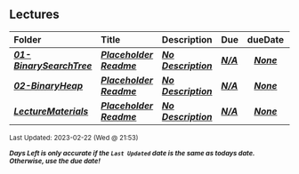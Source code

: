 ## Lectures

| Folder | Title | Description | Due | dueDate |  |
|:------|:------|:------|:------|:-----:|-----|
| ***<a href="https://github.com/rugbyprof/3013-Algorithms/tree/master/Lectures/01-BinarySearchTree">01-BinarySearchTree</a>*** | ***<a href="https://github.com/rugbyprof/3013-Algorithms/tree/master/Lectures/01-BinarySearchTree"> Placeholder Readme </a>*** | ***<a href="https://github.com/rugbyprof/3013-Algorithms/tree/master/Lectures/01-BinarySearchTree"> No Description</a>*** | ***<a href="https://github.com/rugbyprof/3013-Algorithms/tree/master/Lectures/01-BinarySearchTree">N/A</a>*** | ***<a href="https://github.com/rugbyprof/3013-Algorithms/tree/master/Lectures/01-BinarySearchTree">None</a>*** |  |
| ***<a href="https://github.com/rugbyprof/3013-Algorithms/tree/master/Lectures/02-BinaryHeap">02-BinaryHeap</a>*** | ***<a href="https://github.com/rugbyprof/3013-Algorithms/tree/master/Lectures/02-BinaryHeap"> Placeholder Readme </a>*** | ***<a href="https://github.com/rugbyprof/3013-Algorithms/tree/master/Lectures/02-BinaryHeap"> No Description</a>*** | ***<a href="https://github.com/rugbyprof/3013-Algorithms/tree/master/Lectures/02-BinaryHeap">N/A</a>*** | ***<a href="https://github.com/rugbyprof/3013-Algorithms/tree/master/Lectures/02-BinaryHeap">None</a>*** |  |
| ***<a href="https://github.com/rugbyprof/3013-Algorithms/tree/master/Lectures/LectureMaterials">LectureMaterials</a>*** | ***<a href="https://github.com/rugbyprof/3013-Algorithms/tree/master/Lectures/LectureMaterials"> Placeholder Readme </a>*** | ***<a href="https://github.com/rugbyprof/3013-Algorithms/tree/master/Lectures/LectureMaterials"> No Description</a>*** | ***<a href="https://github.com/rugbyprof/3013-Algorithms/tree/master/Lectures/LectureMaterials">N/A</a>*** | ***<a href="https://github.com/rugbyprof/3013-Algorithms/tree/master/Lectures/LectureMaterials">None</a>*** |  |

<sup>Last Updated: 2023-02-22 (Wed @ 21:53)</sup> 

<sup>***Days Left is only accurate if the `Last Updated` date is the same as todays date. Otherwise, use the due date!***</sup> 